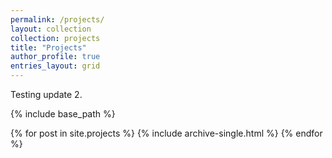 ```yaml
---
permalink: /projects/
layout: collection
collection: projects
title: "Projects"
author_profile: true
entries_layout: grid
---
```


Testing update 2.

{% include base_path %}


{% for post in site.projects %}
  {% include archive-single.html %}
{% endfor %}
